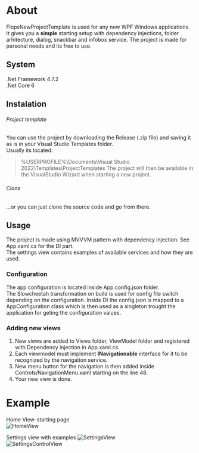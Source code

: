 ﻿# About

FlopsNewProjectTemplate is used for any new WPF Windows applications. It gives you a **simple** starting setup with dependency injections, folder arhitecture, dialog, snackbar and infobox service.
The project is made for personal needs and its free to use.

## System
.Net Framework 4.7.2 <br>
.Net Core 6

## Instalation

###### Project template
You can use the project by downloading the Release (.zip file) and saving it as is in your Visual Studio Templates folder.<br>
Usually its located:
>%USERPROFILE%\Documents\Visual Studio 2022\Templates\ProjectTemplates
The project will then be available in the VisualStudio Wizard when starting a new project.

###### Clone

...or you can just clone the source code and go from there.

## Usage 
The project is made using MVVVM pattern with dependency injection. See App.xaml.cs for the DI part.<br>
The settings view contains examples of available services and how they are used.

### Configuration
The app configuration is located inside App.config.json folder. <br>
The Slowcheetah transformation on build is used for config file switch depending on the configuration.
Inside DI the config.json is mapped to a AppConfiguration class which is then used as a singleton trought the application for geting the configuration values.

### Adding new views
1. New views are added to Views folder, ViewModel folder and registered with Dependency injection in App.xaml.cs. <br>
2. Each viewmodel must implement **INavigationable** interface for it to be recognized by the navigation service.<br>
3. New menu button for the navigation is then added inside Controls/NavigationMenu.xaml starting on the line 48.
4. Your new view is done.

# Example

Home View-starting page <br>
![HomeView](https://github.com/FlipFlop17/FlopsNewProjectTemplate/tree/master/FlopsNewProjectTemplate/Assets/HomeView.png)

Settings view with examples
![SettingsView](https://github.com/FlipFlop17/FlopsNewProjectTemplate/tree/master/FlopsNewProjectTemplate/Assets/SettingsView.png) <br>
![SettingsControlView](https://github.com/FlipFlop17/FlopsNewProjectTemplate/tree/master/FlopsNewProjectTemplate/Assets/SettingsControls.png)


